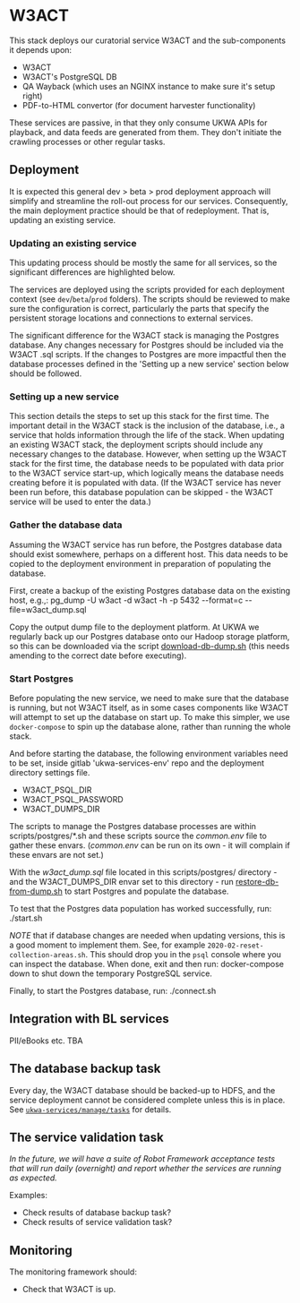 W3ACT
=====
This stack deploys our curatorial service W3ACT and the sub-components it depends upon:

- W3ACT
- W3ACT's PostgreSQL DB
- QA Wayback (which uses an NGINX instance to make sure it's setup right)
- PDF-to-HTML convertor (for document harvester functionality)

These services are passive, in that they only consume UKWA APIs for playback, and data feeds are generated from them. They don't initiate the crawling processes or other regular tasks.

## Deployment
It is expected this general dev > beta > prod deployment approach will simplify and streamline the roll-out process for our services. Consequently, the main deployment practice should be that of redeployment. That is, updating an existing service.

### Updating an existing service
This updating process should be mostly the same for all services, so the significant differences are highlighted below.

The services are deployed using the scripts provided for each deployment context (see `dev`/`beta`/`prod` folders).  The scripts should be reviewed to make sure the configuration is correct, particularly the parts that specify the persistent storage locations and connections to external services.

The significant difference for the W3ACT stack is managing the Postgres database. Any changes necessary for Postgres should be included via the W3ACT .sql scripts. If the changes to Postgres are more impactful then the database processes defined in the 'Setting up a new service' section below should be followed.


### Setting up a new service
This section details the steps to set up this stack for the first time. The important detail in the W3ACT stack is the inclusion of the database, i.e., a service that holds information through the life of the stack. When updating an existing W3ACT stack, the deployment scripts should include any necessary changes to the database. However, when setting up the W3ACT stack for the first time, the database needs to be populated with data prior to the W3ACT service start-up, which logically means the database needs creating before it is populated with data. (If the W3ACT service has never been run before, this database population can be skipped - the W3ACT service will be used to enter the data.)

### Gather the database data
Assuming the W3ACT service has run before, the Postgres database data should exist somewhere, perhaps on a different host. This data needs to be copied to the deployment environment in preparation of populating the database. 

First, create a backup of the existing Postgres database data on the existing host, e.g.,:
    pg_dump -U w3act -d w3act -h <postgres host> -p 5432 --format=c --file=w3act_dump.sql

Copy the output dump file to the deployment platform. At UKWA we regularly back up our Postgres database onto our Hadoop storage platform, so this can be downloaded via the script [download-db-dump.sh](scripts/postgres/download-db-dump.sh) (this needs amending to the correct date before executing).

### Start Postgres
Before populating the new service, we need to make sure that the database is running, but not W3ACT itself, as in some cases components like W3ACT will attempt to set up the database on start up. To make this simpler, we use `docker-compose` to spin up the database alone, rather than running the whole stack.

And before starting the database, the following environment variables need to be set, inside gitlab 'ukwa-services-env' repo and the deployment directory settings file.
- W3ACT_PSQL_DIR
- W3ACT_PSQL_PASSWORD
- W3ACT_DUMPS_DIR

The scripts to manage the Postgres database processes are within scripts/postgres/\*.sh and these scripts source the *common.env* file to gather these envars. (*common.env* can be run on its own - it will complain if these envars are not set.)

With the *w3act_dump.sql* file located in this scripts/postgres/ directory - and the W3ACT_DUMPS_DIR envar set to this directory - run [restore-db-from-dump.sh](scripts/postgres/restore-db-from-dump.sh) to start Postgres and populate the database.


To test that the Postgres data population has worked successfully, run:
    ./start.sh

_NOTE_ that if database changes are needed when updating versions, this is a good moment to implement them. See, for example `2020-02-reset-collection-areas.sh`.  This should drop you in the `psql` console where you can inspect the database.  When done, exit and then run:
    docker-compose down
to shut down the temporary PostgreSQL service.

Finally, to start the Postgres database, run:
    ./connect.sh


## Integration with BL services
PII/eBooks etc. TBA


## The database backup task
Every day, the W3ACT database should be backed-up to HDFS, and the service deployment cannot be considered complete unless this is in place. See [`ukwa-services/manage/tasks`](../../manage/tasks/) for details.


## The service validation task
_In the future, we will have a suite of Robot Framework acceptance tests that will run daily (overnight) and report whether the services are running as expected._

Examples:
- Check results of database backup task?
- Check results of service validation task?


## Monitoring
The monitoring framework should:
- Check that W3ACT is up.
